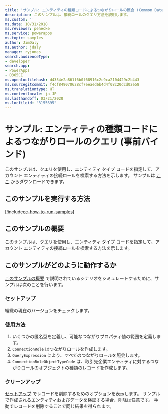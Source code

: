```yaml
---
title: 'サンプル: エンティティの種類コードによるつながりロールの照会 (Common Data Service) | Microsoft Docs'
description: このサンプルは、接続ロールのクエリ方法を説明します。
ms.custom: ''
ms.date: 10/31/2018
ms.reviewer: pehecke
ms.service: powerapps
ms.topic: samples
author: JimDaly
ms.author: jdaly
manager: ryjones
search.audienceType:
- developer
search.app:
- PowerApps
- D365CE
ms.openlocfilehash: d4354e2a861f6b0f68916c2c9ca2104429c2b443
ms.sourcegitcommit: f4cf849070628cf7eeaed6b4d4f08c20dcd02e58
ms.translationtype: HT
ms.contentlocale: ja-JP
ms.lasthandoff: 03/21/2020
ms.locfileid: "3155695"
---
```

# <a name="sample-query-connection-roles-by-entity-type-code-early-bound"></a>サンプル: エンティティの種類コードによるつながりロールのクエリ (事前バインド)

このサンプルは、クエリを使用し、エンティティ タイプ コードを指定して、アカウント エンティティの接続ロールを検索する方法を示します。 サンプルは [ここ](https://github.com/Microsoft/PowerApps-Samples/tree/master/cds/orgsvc/C%23/QueryRoleByEntityType) からダウンロードできます。

## <a name="how-to-run-this-sample"></a>このサンプルを実行する方法

[!include[cc-how-to-run-samples](../../includes/cc-how-to-run-samples.md)]

## <a name="what-this-sample-does"></a>このサンプルの概要

このサンプルは、クエリを使用し、エンティティ タイプ コードを指定して、アカウント エンティティの接続ロールを検索する方法を示します。

## <a name="how-this-sample-works"></a>このサンプルがどのように動作するか

[このサンプルの概要](#what-this-sample-does) で説明されているシナリオをシミュレートするために、サンプルは次のことを行います。

### <a name="setup"></a>セットアップ

組織の現在のバージョンをチェックします。

### <a name="demonstrate"></a>使用方法

1. いくつかの匿名型を定義し、可能なつながりプロパティ値の範囲を定義します。
2. `ConnectionRole` はつながりロールを作成します。
3. `QueryExpression` により、すべてのつながりロールを照会します。
4. `ConnectionRoleObjectTypeCode` は、取引先企業エンティティに対するつながりロールのオブジェクトの種類のレコードを作成します。 

### <a name="clean-up"></a>クリーンアップ

[セットアップ](#setup) でレコードを削除するためのオプションを表示します。 サンプルで作成されるエンティティおよびデータを検証する場合、削除は任意です。 手動でレコードを削除することで同じ結果を得られます。
